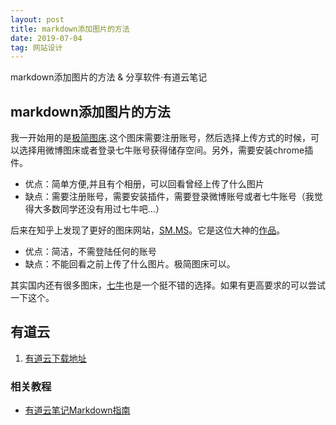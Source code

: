 ```yaml
---
layout: post
title: markdown添加图片的方法
date: 2019-07-04
tag: 网站设计
---
```



markdown添加图片的方法 & 分享软件·有道云笔记
## markdown添加图片的方法

我一开始用的是<a href="http://jiantuku.com/#/" target="_blank">极简图床</a>.这个图床需要注册账号，然后选择上传方式的时候，可以选择用微博图床或者登录七牛账号获得储存空间。另外，需要安装chrome插件。

- 优点：简单方便,并且有个相册，可以回看曾经上传了什么图片
- 缺点：需要注册账号，需要安装插件，需要登录微博账号或者七牛账号（我觉得大多数同学还没有用过七牛吧...）

后来在知乎上发现了更好的图床网站，<a href="https://sm.ms/" target="_blank">SM.MS</a>。它是这位大神的<a href="https://www.v2ex.com/t/182703?p=2" target="_blank">作品</a>。

- 优点：简洁，不需登陆任何的账号
- 缺点：不能回看之前上传了什么图片。极简图床可以。

其实国内还有很多图床，<a href="https://www.qiniu.com/" target="_blank">七牛</a>也是一个挺不错的选择。如果有更高要求的可以尝试一下这个。

## 有道云
1. [有道云下载地址](http://note.youdao.com/noteintro.html)

### 相关教程
- [有道云笔记Markdown指南](http://note.youdao.com/iyoudao/?p=2445)
